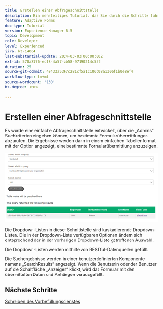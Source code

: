 ```yaml
---
title: Erstellen einer Abfrageschnittstelle
description: Ein mehrteiliges Tutorial, das Sie durch die Schritte führt, die beim Abfragen von im Azure-Portal gespeicherten Formularübermittlungen erforderlich sind.
feature: Adaptive Forms
doc-type: Tutorial
version: Experience Manager 6.5
topic: Development
role: Developer
level: Experienced
jira: kt-14884
last-substantial-update: 2024-03-03T00:00:00Z
exl-id: 570a8176-ecf8-4a57-ab58-97190214c53f
duration: 25
source-git-commit: 48433a5367c281cf5a1c106b08a1306f1b0e8ef4
workflow-type: tm+mt
source-wordcount: '130'
ht-degree: 100%

---
```


# Erstellen einer Abfrageschnittstelle

Es wurde eine einfache Abfrageschnittstelle entwickelt, über die „Admins“ Suchkriterien eingeben können, um bestimmte Formularübermittlungen abzurufen. Die Ergebnisse werden dann in einem einfachen Tabellenformat mit der Option angezeigt, eine bestimmte Formularübermittlung anzuzeigen.

![query-submissions](assets/query-submissions.png)

Die Dropdown-Listen in dieser Schnittstelle sind kaskadierende Dropdown-Listen. Die in der Dropdown-Liste verfügbaren Optionen ändern sich entsprechend der in der vorherigen Dropdown-Liste getroffenen Auswahl.

Die Dropdown-Listen werden mithilfe von RESTful-Datenquellen gefüllt.

Die Suchergebnisse werden in einer benutzerdefinierten Komponente namens „SearchResults“ angezeigt. Wenn die Benutzerin oder der Benutzer auf die Schaltfläche „Anzeigen“ klickt, wird das Formular mit den übermittelten Daten und Anhängen vorausgefüllt.

## Nächste Schritte

[Schreiben des Vorbefüllungsdienstes](./part4.md)
